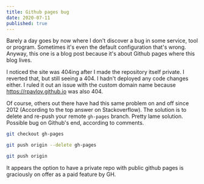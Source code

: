 ```yaml
---
title: Github pages bug
date: 2020-07-11
published: true
---
```


Barely a day goes by now where I don't discover a bug in some service, tool or program. Sometimes it's even the default configuration that's wrong. Anyway, this one is a blog post because it's about Github pages where this blog lives.

I noticed the site was 404ing after I made the repository itself private. I reverted that, but still seeing a 404. I hadn't deployed any code changes either. I ruled it out an issue with the custom domain name because https://rpavlov.github.io was also 404.

Of course, others out there have had this same problem on and off since 2012 (According to the top answer on Stackoverflow).  The solution is to delete and re-push your remote `gh-pages` branch. Pretty lame solution. Possible bug on Github's end, according to comments.

```bash
git checkout gh-pages

git push origin --delete gh-pages

git push origin
```

It appears the option to have a private repo with public github pages is graciously on offer as a paid feature by GH.

